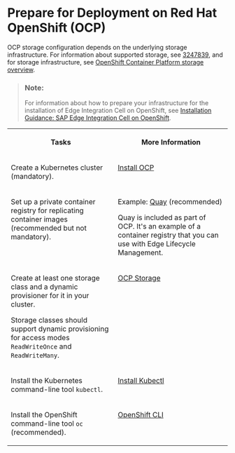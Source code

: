<!-- loio21ae0fde134c450e89fb578a5d837745 -->

# Prepare for Deployment on Red Hat OpenShift \(OCP\)

OCP storage configuration depends on the underlying storage infrastructure. For information about supported storage, see [3247839](https://me.sap.com/notes/3247839), and for storage infrastructure, see [OpenShift Container Platform storage overview](https://docs.openshift.com/container-platform/4.14/storage/index.html).

> ### Note:  
> For information about how to prepare your infrastructure for the installation of Edge Integration Cell on OpenShift, see [Installation Guidance: SAP Edge Integration Cell on OpenShift](https://access.redhat.com/articles/7085063).


<table>
<tr>
<th valign="top">

Tasks

</th>
<th valign="top">

More Information

</th>
</tr>
<tr>
<td valign="top">

Create a Kubernetes cluster \(mandatory\).

</td>
<td valign="top">

[Install OCP](https://access.redhat.com/documentation/en-us/openshift_container_platform/4.14/html/installing/index)

</td>
</tr>
<tr>
<td valign="top">

Set up a private container registry for replicating container images \(recommended but not mandatory\).

</td>
<td valign="top">

Example: [Quay](https://access.redhat.com/documentation/en-us/red_hat_quay/3.11) \(recommended\)

Quay is included as part of OCP. It's an example of a container registry that you can use with Edge Lifecycle Management.

</td>
</tr>
<tr>
<td valign="top">

Create at least one storage class and a dynamic provisioner for it in your cluster.

Storage classes should support dynamic provisioning for access modes `ReadWriteOnce` and `ReadWriteMany`.

</td>
<td valign="top">

[OCP Storage](https://access.redhat.com/documentation/en-us/openshift_container_platform/4.14/html/storage/index)

</td>
</tr>
<tr>
<td valign="top">

Install the Kubernetes command-line tool `kubectl`.

</td>
<td valign="top">

[Install Kubectl](https://kubernetes.io/docs/tasks/tools/#kubectl)

</td>
</tr>
<tr>
<td valign="top">

Install the OpenShift command-line tool `oc` \(recommended\).

</td>
<td valign="top">

[OpenShift CLI](https://docs.openshift.com/container-platform/4.15/cli_reference/openshift_cli/getting-started-cli.html)

</td>
</tr>
</table>

